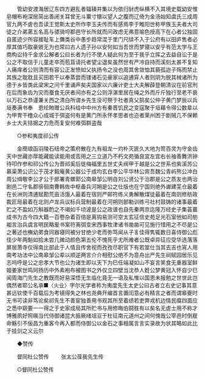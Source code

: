 <!-- { "loadSidebar": true } -->
　　管幼安渡海居辽东四方避乱者辐辏并集以为依归豺虎纵横不入其境史载幼安惟皂帽布袍深居简出善闭关耳曾无斗粟寸镮以望人之腹而辽倚为金汤始知虞氏三成周官九两不虗也吾读王觉斯太史所作李玉夫传而有感焉李于睢阳世称甲族玉夫者大司徒之介弟苐五名高与骠骑埒郡邑守长所就而问政虑无弗意喻色授高下在心者公独固自匿迹少所容接耻车上儛类谷中愚步趋常混于里门尺牍不入于公府有以田庐售者必厚其值巧取豪敓无为也常曰古人遗子孙以安何如当吾世而梦寝以安乎有范太学与王商构讼持千金求公解者公曰长者为行不使人疑此何为至于我乎立挥之去益自讼于是公之不取信于儿童走卒而苞苴请托者望尘退矣虽然世有严冷自持而溪刻太甚不复知人痛痒者公则清而有容公正发愤如父执扬令之没也周其舍敛恤其藐孤迨子殇而禁止其族之耽耽且买田若干以奉蒸尝而镂诸石见豪家以追逋穽人者则阴为脱其械诸所为德于乡皆类此梁宋之问千里诵声矣夫国家以六廉计吏士大夫解薜登朝清议在前官刑在后而象齿为灾而蚕食无厌者间亦有之公则浮湛里居在绳之外而斤斤独行至老不衰以万石之恭谨兼关西之清白所谓乡先生没可祭于社者真父鹄矣公仲子黄门梦辰以兵垣奏满书奉　恩纶貤赠公兵科给中中州方有秦晋饥民之变寇聚于垣藉令得公数辈以为甲冑干橹众心成城于弭盗何有是黄门所永怀孝思者也迩者莱州困于剧贼几不保赖乡士大夫拮据之力危而复安何难弭群盗哉 

　　○参和夷度祁公传 

　　金蕳琅函羽陵石纽帝之策府散在九有祖龙一灼朴灭匪久大地为笥百灵为守金齿天中世藏亦厚能藏能读能用或否用之三立道乃不朽文苑循良宜左宜右长袖善舞洪钟待叩作参和祁公传公为晋祁奚后徙梅福里五世丈夫阀甲于越是公之世系也紫溪苏公慕渠萧公识公于茂才毅庵黄公器公于成均玄白李公平华林公宾吾魏公青屿熊公冲白周公缉敬李公才公于郎署青螺郭公南皋邹公明自刘公贤公于治郡是公之质友也两治剧邑二守名郡徘徊南曹韩佐中枢备兵河朔是公之仕版也在宁国则绝外谳建芜仓最着在长洲则清逋赋勘荒亩活饿人最着在宿则严邮符练义勇解散煤徒最着在南则修舫政裁匠局最着在北则卢龙兵议标兵营制最着在河朔则部勒训练弓社村鼓铸的诸事最着贮之不盈如万斛器酌之不竭如千顷波是公之政谱也自先秦两京迄隆万经史子集荟蕞成书为古今四大籍一百卷杂着百倍是离钩易测可空太玄征信史苑足光石室他如司舫袽言治兵虞言明民略爰书案符离弭变宋西事牧津诸书凿凿可见施行惜用之不尽是公之著述也橅幼弟食同器寝同被分甘绝少老而弥笃闻从子豸佳得隽辄数日喜侍御公彪佳少年两魁如拾未尝几微动颜色第五伦不愧死乎尤所难者公既卓异征应受华选落落屏居萧寺仅得南比部此于人情且传舍视而孜孜尽职官下有若筮仕当其去吉也宵人用南考功法中公南皋邹公辈以顺逆两言介介相慰公绝不为意舟出严先生祠赋园居乐见志呜呼是公之忠孝大节也公为诸生即以天下为巳任端凝如山不妄言笑食无重器室鲜姬姜家世鸣珂扬历中外素袍布被图书之外仅立四壁当沈恭人姙公梦黄冠入怀自少巳闻周海门先生之教既而好易深悟无生临化竟无一语及私惟以国恩未报勉之世世此岂偶然者耶公名承■〈火业〉字尔光学者称为夷度先生太史公曰古者立右史记事其意甚远钦使千百载后为考镜得失之林也尧典开编首言置闰意必有精言之者而谓皋夔时无书可读非笃论矣祁先生不善宦独善用书观其所至着绩若吏弊戎机边情民瘼四面应之悉中窽要一一得之于史家成局其所贮书与用修晦伯鬪胜有以矣名无虗士用不称才博雅夙好照暎当代侍御诸昆大振厥绪俎豆于杜征南元道州之间何愧哉公宰邑时倒屣命觞引不佞昌为重客今再入都而侍御公以金石之事相属言言实录故为状其略如此比于挂剑之义云尔 

　　◆赞传 

　　督同杜公赞传 
　　张太公葆我先生传 

　　○督同杜公赞传 

